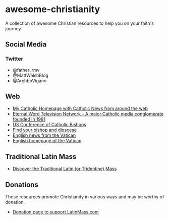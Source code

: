# awesome-christianity
A collection of awesome Christian resources to help you on your faith's journey

## Social Media

### Twitter

* @father_rmv
* @MattWalshBlog
* @ArchbpVigano

## Web

* [My Catholic Homepage with Catholic News from around the web](http://www.mycatholic.com)
* [Eternal Word Television Network - A major Catholic media conglomerate founded in 1981](https://www.ewtn.com)
* [US Conference of Catholic Bishops](https://www.usccb.org)
* [Find your bishop and dioscese](https://www.usccb.org/find-a-bishop-and-diocese)
* [English news from the Vatican](https://www.vaticannews.va/en.html)
* [English homepage of the Vatican](https://www.vatican.va/content/vatican/en.html)

## Traditional Latin Mass

* [Discover the Traditional Latin (or Tridentine) Mass](https://www.youtube.com/watch?v=xdbwNMYKhw0)

## Donations

These resources promote Christianity in various ways and may be worthy of donation.

* [Donation page to support LatinMass.com](https://www.latinmass.com/donate)
